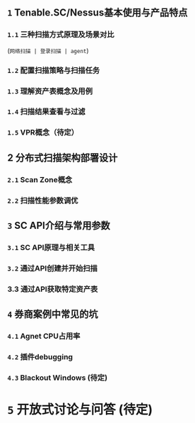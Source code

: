 
## `1` Tenable.SC/Nessus基本使用与产品特点

### `1.1` 三种扫描方式原理及场景对比
(`网络扫描 | 登录扫描 | agent`)
### `1.2` 配置扫描策略与扫描任务
### `1.3` 理解资产表概念及用例
### `1.4` 扫描结果查看与过滤
### `1.5` VPR概念（待定）

## 2 分布式扫描架构部署设计

### `2.1` Scan Zone概念
### `2.2` 扫描性能参数调优

## `3` SC API介绍与常用参数

### `3.1` SC API原理与相关工具
### `3.2` 通过API创建并开始扫描
###  3.3 通过API获取特定资产表

## `4` 券商案例中常见的坑

### `4.1` Agnet CPU占用率
### `4.2` 插件debugging 
### `4.3` Blackout Windows (待定)

# `5` 开放式讨论与问答 (待定)



